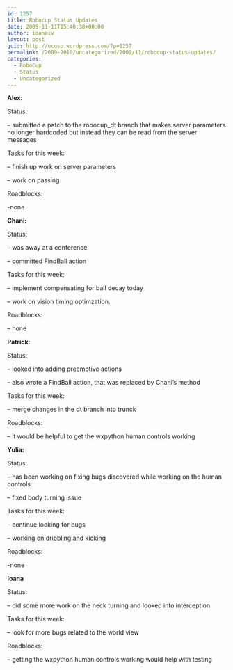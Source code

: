 ```yaml
---
id: 1257
title: Robocup Status Updates
date: 2009-11-11T15:40:38+00:00
author: ioanaiv
layout: post
guid: http://ucosp.wordpress.com/?p=1257
permalink: /2009-2010/uncategorized/2009/11/robocup-status-updates/
categories:
  - RoboCup
  - Status
  - Uncategorized
---
```

**Alex:**

Status:
  
&#8211; submitted a patch to the robocup_dt branch that makes server parameters no longer hardcoded but instead they can be read from the server messages

Tasks for this week:
  
&#8211; finish up work on server parameters
  
&#8211; work on passing

Roadblocks:
  
-none

**Chani:**

Status:
  
&#8211; was away at a conference
  
&#8211; committed FindBall action

Tasks for this week:
  
&#8211; implement compensating for ball decay today
  
&#8211; work on vision timing optimzation.

Roadblocks:
  
&#8211; none

**Patrick:**

Status:
  
&#8211; looked into adding preemptive actions
  
&#8211; also wrote a FindBall action, that was replaced by Chani&#8217;s method

Tasks for this week:
  
&#8211; merge changes in the dt branch into trunck

Roadblocks:
  
&#8211; it would be helpful to get the wxpython human controls working

**Yulia:**

Status:
  
&#8211; has been working on fixing bugs discovered while working on the human controls
  
&#8211; fixed body turning issue

Tasks for this week:
  
&#8211; continue looking for bugs
  
&#8211; working on dribbling and kicking

Roadblocks:
  
-none

**Ioana**

Status:
  
&#8211; did some more work on the neck turning and looked into interception

Tasks for this week:
  
&#8211; look for more bugs related to the world view

Roadblocks:
  
&#8211; getting the wxpython human controls working would help with testing